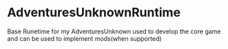 # AdventuresUnknownRuntime

Base Runetime for my AdventuresUnknown used to develop the core game and can be used to implement mods(when supported)
